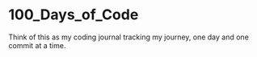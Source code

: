 # 100_Days_of_Code
Think of this as my coding journal tracking my journey, one day and one commit at a time.
